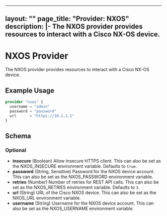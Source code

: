 
---
layout: ""
page_title: "Provider: NXOS"
description: |-
  The NXOS provider provides resources to interact with a Cisco NX-OS device.
---

# NXOS Provider

The NXOS provider provides resources to interact with a Cisco NX-OS device.

## Example Usage

```terraform
provider "nxos" {
  username = "admin"
  password = "password"
  url      = "https://10.1.1.1"
}
```

<!-- schema generated by tfplugindocs -->
## Schema

### Optional

- **insecure** (Boolean) Allow insecure HTTPS client. This can also be set as the NXOS_INSECURE environment variable. Defaults to `true`.
- **password** (String, Sensitive) Password for the NXOS device account. This can also be set as the NXOS_PASSWORD environment variable.
- **retries** (Number) Number of retries for REST API calls. This can also be set as the NXOS_RETRIES environment variable. Defaults to `3`.
- **url** (String) URL of the Cisco NXOS device. This can also be set as the NXOS_URL environment variable.
- **username** (String) Username for the NXOS device account. This can also be set as the NXOS_USERNAME environment variable.